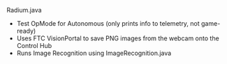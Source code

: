 Radium.java
 - Test OpMode for Autonomous (only prints info to telemetry, not game-ready)
 - Uses FTC VisionPortal to save PNG images from the webcam onto the Control Hub
 - Runs Image Recognition using ImageRecognition.java 
